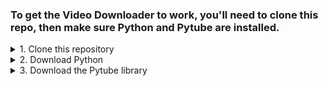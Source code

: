 ### To get the Video Downloader to work, you'll need to clone this repo, then make sure Python and Pytube are installed. 

<details>
<summary>1. Clone this repository</summary>

    Mac Terminal or Windows Command Prompt:

    '''
    git clone git@github.com:mohobson/VideoDownloader.git
    '''

    or

    From Github:
    Click "fork" at the top right
</details>

<details>
<summary>2. Download Python</summary>

    https://www.python.org/downloads/
</details>

<details>
<summary>3. Download the Pytube library</summary>

    Mac Terminal:
    '''
    python get-pip.py
    pip install Pytube
    '''

    or

    Windows Command Prompt:
    '''
    py get-pip.py
    py -m pip install Pytube
    '''

    or

    From web:
    https://pypi.org/project/pytube/
</details>